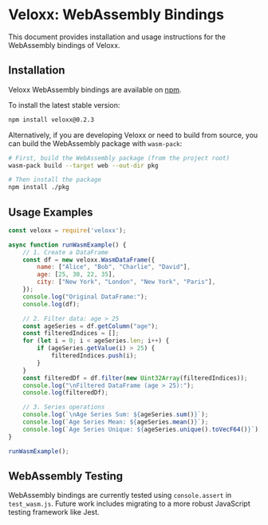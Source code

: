 # Veloxx: WebAssembly Bindings

This document provides installation and usage instructions for the WebAssembly bindings of Veloxx.

## Installation

Veloxx WebAssembly bindings are available on [npm](https://www.npmjs.com/package/veloxx).

To install the latest stable version:

```bash
npm install veloxx@0.2.3
```

Alternatively, if you are developing Veloxx or need to build from source, you can build the WebAssembly package with `wasm-pack`:

```bash
# First, build the WebAssembly package (from the project root)
wasm-pack build --target web --out-dir pkg

# Then install the package
npm install ./pkg
```

## Usage Examples

```javascript
const veloxx = require('veloxx');

async function runWasmExample() {
    // 1. Create a DataFrame
    const df = new veloxx.WasmDataFrame({
        name: ["Alice", "Bob", "Charlie", "David"],
        age: [25, 30, 22, 35],
        city: ["New York", "London", "New York", "Paris"],
    });
    console.log("Original DataFrame:");
    console.log(df);

    // 2. Filter data: age > 25
    const ageSeries = df.getColumn("age");
    const filteredIndices = [];
    for (let i = 0; i < ageSeries.len; i++) {
        if (ageSeries.getValue(i) > 25) {
            filteredIndices.push(i);
        }
    }
    const filteredDf = df.filter(new Uint32Array(filteredIndices));
    console.log("\nFiltered DataFrame (age > 25):");
    console.log(filteredDf);

    // 3. Series operations
    console.log(`\nAge Series Sum: ${ageSeries.sum()}`);
    console.log(`Age Series Mean: ${ageSeries.mean()}`);
    console.log(`Age Series Unique: ${ageSeries.unique().toVecF64()}`);
}

runWasmExample();
```

## WebAssembly Testing

WebAssembly bindings are currently tested using `console.assert` in `test_wasm.js`. Future work includes migrating to a more robust JavaScript testing framework like Jest.

